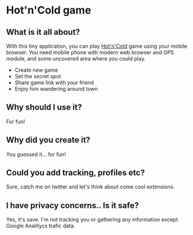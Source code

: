 Hot'n'Cold game
===========

What is it all about?
---------------------
With this tiny application, you can play <a href="http://www.parentsconnect.com/parenting-your-kids/activities/games/its_getting_hot_in_here.html">Hot'n'Cold</a> game using your mobile browser. You need mobile phone with modern web browser and GPS module, and some uncovered area where you could play.

 - Create new game
 - Set the secret spot
 - Share game link with your friend
 - Enjoy him wandering around town

Why should I use it?
--------------------
For fun!

Why did you create it?
----------------------
You guessed it... for fun!

Could you add tracking, profiles etc?
-------------------------------------
Sure, catch me on twitter and let's think about come cool extensions.

I have privacy concerns.. Is it safe?
-------------------------------------
Yes, it's save. I'm not tracking you or gathering any information except Google Analitycs trafic data.
